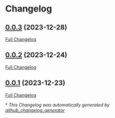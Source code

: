 # Changelog

## [0.0.3](https://github.com/buluma/ansible-role-bareos_repository/tree/0.0.3) (2023-12-28)

[Full Changelog](https://github.com/buluma/ansible-role-bareos_repository/compare/0.0.2...0.0.3)

## [0.0.2](https://github.com/buluma/ansible-role-bareos_repository/tree/0.0.2) (2023-12-24)

[Full Changelog](https://github.com/buluma/ansible-role-bareos_repository/compare/0.0.1...0.0.2)

## [0.0.1](https://github.com/buluma/ansible-role-bareos_repository/tree/0.0.1) (2023-12-23)

[Full Changelog](https://github.com/buluma/ansible-role-bareos_repository/compare/48fe7966c549850e8a71b5c88fcbe07571b8910f...0.0.1)



\* *This Changelog was automatically generated by [github_changelog_generator](https://github.com/github-changelog-generator/github-changelog-generator)*
